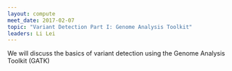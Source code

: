 ```yaml
---
layout: compute
meet_date: 2017-02-07
topic: "Variant Detection Part I: Genome Analysis Toolkit"
leaders: Li Lei
---
```


We will discuss the basics of variant detection using the Genome Analysis Toolkit (GATK)
